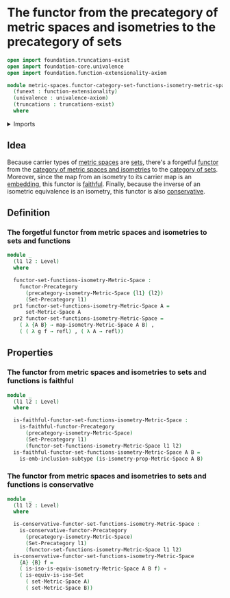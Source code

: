 # The functor from the precategory of metric spaces and isometries to the precategory of sets

```agda
open import foundation.truncations-exist
open import foundation-core.univalence
open import foundation.function-extensionality-axiom

module metric-spaces.functor-category-set-functions-isometry-metric-spaces
  (funext : function-extensionality)
  (univalence : univalence-axiom)
  (truncations : truncations-exist)
  where
```

<details><summary>Imports</summary>

```agda
open import category-theory.conservative-functors-precategories funext univalence truncations
open import category-theory.faithful-functors-precategories funext univalence truncations
open import category-theory.functors-precategories funext univalence truncations

open import foundation.category-of-sets funext univalence truncations
open import foundation.dependent-pair-types
open import foundation.function-types funext
open import foundation.identity-types funext
open import foundation.isomorphisms-of-sets funext univalence
open import foundation.subtypes funext univalence truncations
open import foundation.universe-levels

open import metric-spaces.isometries-metric-spaces funext univalence truncations
open import metric-spaces.metric-spaces funext univalence truncations
open import metric-spaces.precategory-of-metric-spaces-and-isometries funext univalence truncations
```

</details>

## Idea

Because carrier types of [metric spaces](metric-spaces.metric-spaces.md) are
[sets](foundation.sets.md), there's a forgetful
[functor](category-theory.functors-precategories.md) from the
[category of metric spaces and isometries](metric-spaces.category-of-metric-spaces-and-isometries.md)
to the [category of sets](foundation.category-of-sets.md). Moreover, since the
map from an isometry to its carrier map is an
[embedding](foundation.embeddings.md), this functor is
[faithful](category-theory.faithful-functors-precategories.md). Finally, because
the inverse of an isometric equivalence is an isometry, this functor is also
[conservative](category-theory.conservative-functors-precategories.md).

## Definition

### The forgetful functor from metric spaces and isometries to sets and functions

```agda
module _
  (l1 l2 : Level)
  where

  functor-set-functions-isometry-Metric-Space :
    functor-Precategory
      (precategory-isometry-Metric-Space {l1} {l2})
      (Set-Precategory l1)
  pr1 functor-set-functions-isometry-Metric-Space A =
      set-Metric-Space A
  pr2 functor-set-functions-isometry-Metric-Space =
    ( λ {A B} → map-isometry-Metric-Space A B) ,
    ( ( λ g f → refl) , ( λ A → refl))
```

## Properties

### The functor from metric spaces and isometries to sets and functions is faithful

```agda
module _
  (l1 l2 : Level)
  where

  is-faithful-functor-set-functions-isometry-Metric-Space :
    is-faithful-functor-Precategory
      (precategory-isometry-Metric-Space)
      (Set-Precategory l1)
      (functor-set-functions-isometry-Metric-Space l1 l2)
  is-faithful-functor-set-functions-isometry-Metric-Space A B =
    is-emb-inclusion-subtype (is-isometry-prop-Metric-Space A B)
```

### The functor from metric spaces and isometries to sets and functions is conservative

```agda
module _
  (l1 l2 : Level)
  where

  is-conservative-functor-set-functions-isometry-Metric-Space :
    is-conservative-functor-Precategory
      (precategory-isometry-Metric-Space)
      (Set-Precategory l1)
      (functor-set-functions-isometry-Metric-Space l1 l2)
  is-conservative-functor-set-functions-isometry-Metric-Space
    {A} {B} f =
    ( is-iso-is-equiv-isometry-Metric-Space A B f) ∘
    ( is-equiv-is-iso-Set
      ( set-Metric-Space A)
      ( set-Metric-Space B))
```
